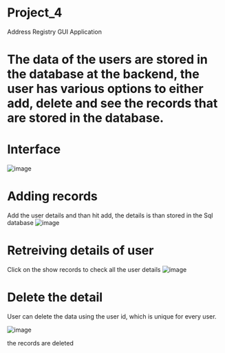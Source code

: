 # Project_4
Address Registry GUI Application

# The data of the users are stored in the database at the backend, the user has various options to either add, delete and see the records that are stored in the database.


# Interface

![image](https://user-images.githubusercontent.com/90482311/215343511-23d59db5-9f11-45cd-b0f5-862cf601875e.png)

# Adding records
Add the user details and than hit add, the details is than stored in the Sql database
![image](https://user-images.githubusercontent.com/90482311/215343552-bbd6930b-0cc4-445c-8310-d339f58a5854.png)

# Retreiving details of user
Click on the show records to check all the user details
![image](https://user-images.githubusercontent.com/90482311/215343624-edb9ab45-f47d-4750-a5f3-1cf016b1342b.png)

# Delete the detail
User can delete the data using the user id, which is unique for every user.

![image](https://user-images.githubusercontent.com/90482311/215343701-8927721a-bfe2-4ec8-ba40-371142ff0ace.png)


the records are deleted 

